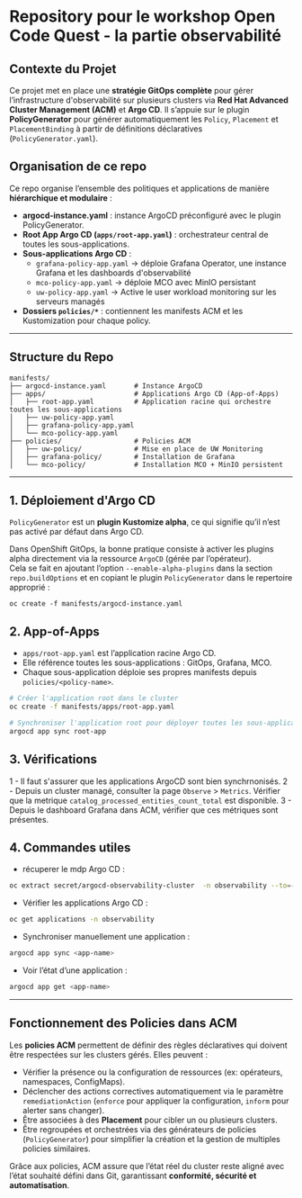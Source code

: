# Repository pour le workshop Open Code Quest - la partie observabilité

## Contexte du Projet

Ce projet met en place une **stratégie GitOps complète** pour gérer l’infrastructure d'observabilité sur plusieurs clusters via **Red Hat Advanced Cluster Management (ACM)** et **Argo CD**.
Il s’appuie sur le plugin **PolicyGenerator** pour générer automatiquement les `Policy`, `Placement` et `PlacementBinding` à partir de définitions déclaratives (`PolicyGenerator.yaml`).  

## Organisation de ce repo

Ce repo organise l’ensemble des politiques et applications de manière **hiérarchique et modulaire** :

- **argocd-instance.yaml** : instance ArgoCD préconfiguré avec le plugin PolicyGenerator.
- **Root App Argo CD (`apps/root-app.yaml`)** : orchestrateur central de toutes les sous-applications.
- **Sous-applications Argo CD** :
  - `grafana-policy-app.yaml` → déploie Grafana Operator, une instance Grafana et les dashboards d'observabilité
  - `mco-policy-app.yaml` → déploie MCO avec MinIO persistant
  - `uw-policy-app.yaml` → Active le user workload monitoring sur les serveurs managés
- **Dossiers `policies/*`** : contiennent les manifests ACM et les Kustomization pour chaque policy.

---

## Structure du Repo

```
manifests/
├── argocd-instance.yaml       # Instance ArgoCD
├── apps/                      # Applications Argo CD (App-of-Apps)
│   ├── root-app.yaml          # Application racine qui orchestre toutes les sous-applications
│   ├── uw-policy-app.yaml
│   ├── grafana-policy-app.yaml
│   └── mco-policy-app.yaml
├── policies/                  # Policies ACM
│   ├── uw-policy/             # Mise en place de UW Monitoring
│   ├── grafana-policy/        # Installation de Grafana 
│   └── mco-policy/            # Installation MCO + MinIO persistent
```

---

## 1. Déploiement d'Argo CD

`PolicyGenerator` est un **plugin Kustomize alpha**, ce qui signifie qu’il n’est pas activé par défaut dans Argo CD.

Dans OpenShift GitOps, la bonne pratique consiste à activer les plugins alpha directement via la ressource `ArgoCD` (gérée par l’opérateur).  
Cela se fait en ajoutant l’option `--enable-alpha-plugins` dans la section `repo.buildOptions` et en copiant le plugin `PolicyGenerator` dans le repertoire approprié :

```
oc create -f manifests/argocd-instance.yaml
```

## 2. App-of-Apps

- `apps/root-app.yaml` est l’application racine Argo CD.
- Elle référence toutes les sous-applications : GitOps, Grafana, MCO.
- Chaque sous-application déploie ses propres manifests depuis `policies/<policy-name>`.

```bash
# Créer l'application root dans le cluster
oc create -f manifests/apps/root-app.yaml

# Synchroniser l'application root pour déployer toutes les sous-applications
argocd app sync root-app
```

## 3. Vérifications

1 - Il faut s'assurer que les applications ArgoCD sont bien synchrnonisés.
2 - Depuis un cluster managé, consulter la page `Observe` > `Metrics`. Vérifier que la metrique `catalog_processed_entities_count_total` est disponible.
3 - Depuis le dashboard Grafana dans ACM, vérifier que ces métriques sont présentes.

## 4. Commandes utiles

- récuperer le mdp Argo CD :
```bash
oc extract secret/argocd-observability-cluster  -n observability --to=-

```

- Vérifier les applications Argo CD :
```bash
oc get applications -n observability
```

- Synchroniser manuellement une application :
```bash
argocd app sync <app-name>
```

- Voir l’état d’une application :
```bash
argocd app get <app-name>
```

---

## Fonctionnement des Policies dans ACM

Les **policies ACM** permettent de définir des règles déclaratives qui doivent être respectées sur les clusters gérés. Elles peuvent :

- Vérifier la présence ou la configuration de ressources (ex: opérateurs, namespaces, ConfigMaps).
- Déclencher des actions correctives automatiquement via le paramètre `remediationAction` (`enforce` pour appliquer la configuration, `inform` pour alerter sans changer).
- Être associées à des **Placement** pour cibler un ou plusieurs clusters.
- Être regroupées et orchestrées via des générateurs de policies (`PolicyGenerator`) pour simplifier la création et la gestion de multiples policies similaires.

Grâce aux policies, ACM assure que l’état réel du cluster reste aligné avec l’état souhaité défini dans Git, garantissant **conformité, sécurité et automatisation**.
